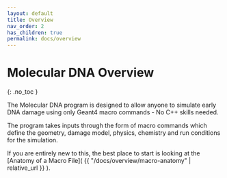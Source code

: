 ```yaml
---
layout: default
title: Overview
nav_order: 2
has_children: true
permalink: docs/overview
---
```


# Molecular DNA Overview
{: .no_toc }

The Molecular DNA program is designed to allow anyone to simulate early
DNA damage using only Geant4 macro commands - No C++ skills needed.

The program takes inputs through the form of macro commands which define
the geometry, damage model, physics, chemistry and run conditions for the
simulation.

If you are entirely new to this, the best place to start is looking at the [Anatomy of a Macro File]( {{ "/docs/overview/macro-anatomy" | relative_url }} ).
